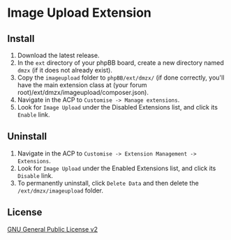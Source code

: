 # Image Upload Extension

## Install
1. Download the latest release.
2. In the `ext` directory of your phpBB board, create a new directory named `dmzx` (if it does not already exist).
3. Copy the `imageupload` folder to `phpBB/ext/dmzx/` (if done correctly, you'll have the main extension class at (your forum root)/ext/dmzx/imageupload/composer.json).
4. Navigate in the ACP to `Customise -> Manage extensions`.
5. Look for `Image Upload` under the Disabled Extensions list, and click its `Enable` link.

## Uninstall
1. Navigate in the ACP to `Customise -> Extension Management -> Extensions`.
2. Look for `Image Upload` under the Enabled Extensions list, and click its `Disable` link.
3. To permanently uninstall, click `Delete Data` and then delete the `/ext/dmzx/imageupload` folder.

## License
[GNU General Public License v2](http://opensource.org/licenses/GPL-2.0)
